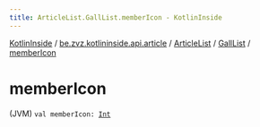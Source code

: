 ```yaml
---
title: ArticleList.GallList.memberIcon - KotlinInside
---
```


[KotlinInside](../../../index.html) / [be.zvz.kotlininside.api.article](../../index.html) / [ArticleList](../index.html) / [GallList](index.html) / [memberIcon](./member-icon.html)

# memberIcon

(JVM) `val memberIcon: `[`Int`](https://kotlinlang.org/api/latest/jvm/stdlib/kotlin/-int/index.html)